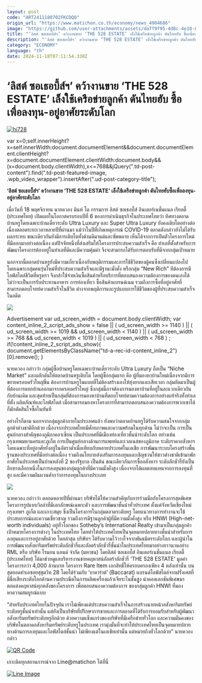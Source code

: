 ```yaml
---
layout: post
code: "ART2411180702FKCDQQ"
origin_url: "https://www.matichon.co.th/economy/news_4904686"
image: "https://github.com/user-attachments/assets/da7f9f95-4d8c-4e18-86c8-a4d5907f0f35"
title: "‘ลิสต์ ซอเธอบี้ส์ฯ’ คว้างานขาย ‘THE 528 ESTATE’ เล็งใช้เครือข่ายลูกค้า ดันไทยฮับ ซื้อเพื่อลงทุน-อยู่อาศัยระดับโลก"
description: "'ลิสต์ ซอเธอบี้ส์ฯ' คว้างานขาย ‘THE 528 ESTATE’ เล็งใช้เครือข่ายลูกค้า ดันไทยฮับซื้อเพื่อลงทุน-อยู่อาศัยระดับโลก"
category: "ECONOMY"
language: "th"
date: 2024-11-18T07:11:54.330Z
---
```


# ‘ลิสต์ ซอเธอบี้ส์ฯ’ คว้างานขาย ‘THE 528 ESTATE’ เล็งใช้เครือข่ายลูกค้า ดันไทยฮับ ซื้อเพื่อลงทุน-อยู่อาศัยระดับโลก

[![](https://www.matichon.co.th/wp-content/uploads/2024/11/hi728-2.jpg "hi728")](https://www.matichon.co.th/wp-content/uploads/2024/11/hi728-2.jpg)

var x=0;self.innerHeight?x=self.innerWidth:document.documentElement&&document.documentElement.clientHeight?x=document.documentElement.clientWidth:document.body&&(x=document.body.clientWidth),x<=768&&jQuery(".td-post-content").find(".td-post-featured-image, .wpb\_video\_wrapper").insertAfter(".ud-post-category-title");

**‘ลิสต์ ซอเธอบี้ส์ฯ’ คว้างานขาย ‘THE 528 ESTATE’ เล็งใช้เครือข่ายลูกค้า ดันไทยฮับซื้อเพื่อลงทุน-อยู่อาศัยระดับโลก**

เมื่อวันที่ 18 พฤศจิกายน นายควอง มินห์ โด กรรมการ ลิสต์ ซอเธอบี้ส์ อินเตอร์เนชั่นแนล เรียลตี้ (ประเทศไทย) เปิดเผยในโอกาสครบรอบปีที่ 6 ของการดำเนินธุรกิจในประเทศไทยว่า ทิศทางตลาดบ้านหรูโดยเฉพาะบ้านเดี่ยวระดับ Ultra Luxury และ Super Ultra Luxury ยังคงเติบโตอย่างต่อเนื่องตลอดระยะเวลาหลายปีที่ผ่านมา แม้ว่าในปีที่เกิดเหตุการณ์ COVID-19 ตลาดดังกล่าวยังไม่ได้รับผลกระทบ ขณะเดียวกันยังมีการเติบโตทั้งด้านดีมานด์และซัพพลาย เห็นได้จากการเปิดตัวโครงการใหม่ที่มีออกมาอย่างต่อเนื่อง แต่ปัจจัยหนึ่งที่ส่งเสริมให้โครงการประสบความสำเร็จ คือ ทำเลที่ตั้งสำหรับการพัฒนาโครงการต้องอยู่ในทำเลที่ดีและมีความคุ้มค่า จึงจะสามารถได้รับการตอบรับที่ดีจากกลุ่มเป้าหมาย

นอกจากนี้ตลาดบ้านหรูยังมีความเกี่ยวเนื่องกับพฤติกรรมและการใช้ชีวิตของผู้คนซึ่งเปลี่ยนแปลงไป โดยเฉพาะกลุ่มคนรุ่นใหม่ที่ประสบความสำเร็จและมีฐานะมั่งคั่ง หรือกลุ่ม “New Rich” ทีต้องการมีไลฟ์สไตล์ชีวิตที่หรูหรา จึงกล้าใช้จ่ายเงินซื้อสินค้าหรือบริการที่ตอบสนองความต้องการของตนเองได้ ไม่ว่าจะเป็นการรับประทานอาหาร การท่องเที่ยว ซื้อสินค้าแบรนด์เนม รวมถึงการซื้อที่อยู่อาศัยที่สามารถตอบโจทย์ความสำเร็จในชีวิต ต่างจากพฤติการและรูปแบบการใช้ชีวิตของผู้ที่ประสบความสำเร็จในอดีต

![](https://www.matichon.co.th/wp-content/uploads/2024/11/ซอร์2-1024x683.jpg)

Advertisement var ud\_screen\_width = document.body.clientWidth; var content\_inline\_2\_script\_ads\_show = false || ( ud\_screen\_width >= 1140 ) || ( ud\_screen\_width >= 1019 && ud\_screen\_width < 1140 ) || ( ud\_screen\_width >= 768 && ud\_screen\_width < 1019 ) || ( ud\_screen\_width < 768 ) ; if(!content\_inline\_2\_script\_ads\_show){ document.getElementsByClassName("td-a-rec-id-content\_inline\_2")\[0\].remove(); }

นายควอง กล่าวว่า กลุ่มผู้ซื้อบ้านหรูโดยเฉพาะบ้านเดี่ยวระดับ Ultra Luxury ถือเป็น “Niche Market” และผลักดันให้ตลาดบ้านหรูเติบโต โดยผู้ซื้อกลุ่มแรก คือ ผู้ที่มองหาบ้านใหม่เนื่องจากมีการขยายครอบครัวใหญ่ขึ้น ต้องการบ้านหรูในแบบที่ไม่ต้องสร้างเองให้ยุ่งยากและเสียเวลา กลุ่มถัดมาเป็นผู้ที่ต้องการแยกบ้านออกมาจากครอบครัวใหญ่ ซึ่งกลุ่มนี้อาจต้องการมองหาบ้านที่อยู่ในละแวกเดียวกันกับบ้านเดิม และสุดท้ายเป็นกลุ่มที่ต้องการมองหาบ้านที่ตอบโจทย์ตามความต้องการอย่างแท้จริงทั้งทำเลที่ตั้ง ผลิตภัณฑ์และไลฟ์สไตล์ เมื่อสามารถมองหาโครงการที่สามารถตอบสนองความต้องการพวกเขาได้ก็มักตัดสินใจซื้อในทันที

อย่างไรก็ตาม นอกจากกลุ่มลูกค้าภายในประเทศแล้ว ยังพบว่าตลาดบ้านหรูได้รับความสนใจจากกลุ่มลูกค้าต่างชาติอีกด้วย เนื่องจากประเทศไทยมีศักยภาพและความพร้อมในทุกด้าน ไม่ว่าจะเป็น การเป็นศูนย์กลางสำคัญของภูมิภาคอาเซียน เป็นประเทศที่มีเมืองท่องเที่ยวชั้นนำระดับโลก อย่างเช่นกรุงเทพมหานครและภูเก็ต การเป็นศูนย์กลางด้านการแพทย์และเวลเนสของภูมิภาค ระดับราคาอสังหาฯ โดยเฉพาะที่อยู่อาศัยยังอยู่ในอัตราต่ำเมื่อเทียบกับหลายประเทศในเอเชีย การพัฒนาระบบโครงสร้างพื้นฐานของประเทศที่มีอย่างต่อเนื่อง รวมถึงนโยบายส่งเสริมการลงทุนและเชิญชวนให้ชาวต่างชาติเข้ามาพักอาศัยในประเทศเป็นบ้านหลังที่ 2 ของรัฐบาล เป็นต้น ขณะเดียวกันการซื้ออสังหาฯ ระดับลักชัวรี่ยังเป็นอีกทางเลือกหนึ่งในการลงทุนของกลุ่มลูกค้าที่มีความมั่งคั่งสูง เนื่องจากได้ผลตอบแทนจากการลงทุนที่สูง และมีความผันผวนต่ำกว่าการลงทุนในบางประเภท

![](https://www.matichon.co.th/wp-content/uploads/2024/11/ซอร์3-1024x576.png)

นายควอง กล่าวว่า ตลอดหลายปีที่ผ่านมา บริษัทได้ให้ความสำคัญกับการร่วมมือกับโครงการสุดพิเศษ โครงการรูปแบบวิลล่าที่มีเอกลักษณ์เฉพาะตัว และการพัฒนาชั้นนำทั่วประเทศ ตั้งแต่จังหวัดเชียงใหม่ กรุงเทพฯ ภูเก็ต และเกาะสมุย ซึ่งเป็นโครงการในกลุ่มตลาดระดับหรู โดยแนวทางการทำงานจะใช้ประสบการณ์และความเชี่ยวชาญ รวมถึงการมีฐานลูกค้าผู้ที่มีความมั่งคั่งสูง หรือ HNWI (High-net-worth individuals) อยู่ทั่วโลกของ Sotheby’s International Realty เข้ามาเป็นกลุ่มลูกค้าเป้าหมายโครงการต่างๆ ในประเทศไทย โดยทำให้ประเทศไทยเป็นจุดหมายปลายทางชั้นนำสำหรับการลงทุนและการอยู่อาศัยด้วย โดยล่าสุด บริษัทฯ ได้รับความไว้วางใจจากพันธมิตรระดับโลก และผู้นำในการพัฒนาอสังหาริมทรัพย์ระดับลักชัวรี่และอัลตร้าลักชัวรี่ชั้นนำในประเทศไทยมาอย่างยาวนานอย่าง RML หรือ บริษัท ไรมอน แลนด์ จำกัด (มหาชน) โดยลิสต์ ซอเธอบี้ส์ อินเตอร์เนชั่นแนล เรียลตี้ (ประเทศไทย) ได้มาช่วยดูแลบริหารงานขายคฤหาสน์อัลตร้าลักชัวรี่ ‘THE 528 ESTATE’ มูลค่าโครงการกว่า 4,000 ล้านบาท โครงการ Rare Item เอกสิทธิ์ให้ครอบครองเพียง 4 หลังเท่านั้น บนสุดยอดทำเลซอยสุขุมวิท 28 โดยได้ร่วมกับ ‘บาคาร่าต์’ (Baccarat) แบรนด์ไลฟ์สไตล์จากฝรั่งเศสที่มีชื่อเสียงระดับโลกด้านความประณีตในการผลิตเครื่องแก้วเจียระไนชั้นสููง นำคอลเลกชันพิเศษมาตกแต่งคฤหาสน์ทุกหลังของโครงการ เพื่อตอบสนองความต้องการ ของกลุ่มลูกค้า HNWI ที่มองหาความสมบูรณ์แบบ

“สำหรับประเทศไทยในปัจจุบัน เราไม่เพียงแต่ประสบความสำเร็จในการสร้างนายหน้าอสังหาริมทรัพย์ระดับหรูชั้นนำเท่านั้น แต่ยังเป็นบริษัทที่ปรึกษาการขายและการตลาดที่ได้รับการยอมรับสำหรับผู้พัฒนาอสังหาริมทรัพย์ระดับหรูอีกด้วย ด้วยความแข็งแกร่งของบริษัทที่มีเครือข่ายทั่วโลก และความมั่นคงของบริษัทในตลาดอสังหาริมทรัพย์ระดับหรูในประเทศ เรามุ่งมั่นที่จะทำให้ประเทศไทยเป็นจุดหมายปลายทางด้านการลงทุนและไลฟ์สไตล์ชั้นนำ ไม่เพียงแต่ในเอเชียเท่านั้น แต่หมายถึงทั่วโลกด้วย” นายควอง กล่าว

[![QR Code](https://www.matichon.co.th/wp-content/uploads/2023/07/wob1371z.jpg)](https://lin.ee/ht0nDxX)

เกาะติดทุกสถานการณ์จาก Line@matichon ได้ที่นี่

[![Line Image](https://www.matichon.co.th/wp-content/uploads/2023/07/th.png)](https://lin.ee/ht0nDxX)